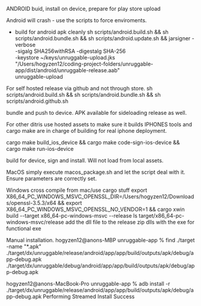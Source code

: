 ANDROID 
buid, install on device, prepare for play store upload

Android will crash - use the scripts to force enviroments.
 - build for android apk cleanly
sh scripts/android.build.sh && sh scripts/android.bundle.sh && sh scripts/android.update.sh && jarsigner -verbose \
  -sigalg SHA256withRSA -digestalg SHA-256 \
  -keystore ~/keys/unruggable-upload.jks \
  "/Users/hogyzen12/coding-project-folders/unruggable-app/dist/android/unruggable-release.aab" \
  unruggable-upload

For self hosted release via github and not through store.
sh scripts/android.build.sh && sh scripts/android.bundle.sh && sh scripts/android.github.sh

bundle and push to device. APK available for sideloading release as well.

For other ditris use hosted assets to make sure it builds
IPHONES
tools and cargo make are in charge of building for real iphone deployment. 

cargo make build_ios_device && cargo make code-sign-ios-device && cargo make run-ios-device

build for device, sign and install. Will not load from local assets. 

MacOS
simply execute macos_package.sh and let the script deal with it.
Ensure parameters are correctly set.

Windows
cross compile from mac/use cargo stuff
export X86_64_PC_WINDOWS_MSVC_OPENSSL_DIR=/Users/hogyzen12/Downloads/openssl-3.5.3/x64 && export X86_64_PC_WINDOWS_MSVC_OPENSSL_NO_VENDOR=1 && cargo xwin build --target x86_64-pc-windows-msvc --release
ls target/x86_64-pc-windows-msvc/release
add the dll file to the release
zip dlls with the exe for functional exe


Manual installation.
hogyzen12@anons-MBP unruggable-app % find ./target -name "*.apk"
./target/dx/unruggable/release/android/app/app/build/outputs/apk/debug/app-debug.apk
./target/dx/unruggable/debug/android/app/app/build/outputs/apk/debug/app-debug.apk

hogyzen12@anons-MacBook-Pro unruggable-app % adb install -r ./target/dx/unruggable/release/android/app/app/build/outputs/apk/debug/app-debug.apk
Performing Streamed Install
Success 



